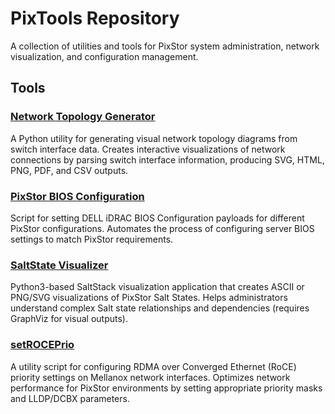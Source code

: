 # PixTools Repository

A collection of utilities and tools for PixStor system administration, network visualization, and configuration management.

## Tools

### [Network Topology Generator](network-topo-generator/README.md)

A Python utility for generating visual network topology diagrams from switch interface data. Creates interactive visualizations of network connections by parsing switch interface information, producing SVG, HTML, PNG, PDF, and CSV outputs.

### [PixStor BIOS Configuration](pixstor-bios-conf/README.md)

Script for setting DELL iDRAC BIOS Configuration payloads for different PixStor configurations. Automates the process of configuring server BIOS settings to match PixStor requirements.

### [SaltState Visualizer](saltStateViz/README.md)

Python3-based SaltStack visualization application that creates ASCII or PNG/SVG visualizations of PixStor Salt States. Helps administrators understand complex Salt state relationships and dependencies (requires GraphViz for visual outputs).

### [setROCEPrio](setROCEPrio/README.md)

A utility script for configuring RDMA over Converged Ethernet (RoCE) priority settings on Mellanox network interfaces. Optimizes network performance for PixStor environments by setting appropriate priority masks and LLDP/DCBX parameters.
